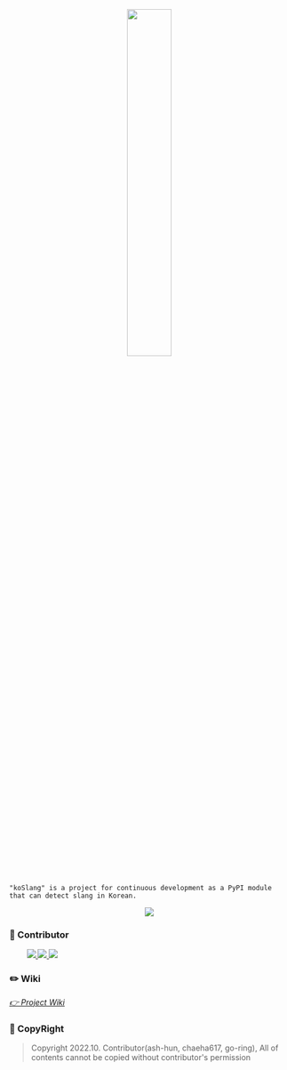<div align="center">
 <img width="40%" src="https://user-images.githubusercontent.com/32566767/199652927-29a44fef-9b94-4d7c-84ff-3eb4e53e9655.png"/>
</div>


    "koSlang" is a project for continuous development as a PyPI module that can detect slang in Korean.

<div align="center">
  <img src="https://img.shields.io/badge/ Python v3.10.0-3776AB?style=flat&logo=Python&logoColor=ffffff">
<!--   <img src="https://img.shields.io/badge/ Tensorflow v2.5.0-FF6F00?style=flat&logo=tensorflow&logoColor=ffffff"> -->
</div>

### 🐸 Contributor

<div>
&nbsp;&nbsp;&nbsp;&nbsp;&nbsp;&nbsp;&nbsp;
 <a href="https://github.com/ash-hun" align="center">
       <img src=https://img.shields.io/badge/Ash_hun-000000?style=flat-square/>
 </a>
 <a href="https://github.com/chaeha617" align="center">
       <img src=https://img.shields.io/badge/chaeha617-e67c7c?style=flat-square/>
 </a>
 <a href="https://github.com/go-ring" align="center">
       <img src=https://img.shields.io/badge/LeeGaEun-7dd600?style=flat-square/>
 </a>
</div>

### ✏️ Wiki
[*👉 Project Wiki*](https://ashhun.notion.site/pyKorTofu-598b289f1843459bb61298907218493c)

### 📑 CopyRight
> Copyright 2022.10. Contributor(ash-hun, chaeha617, go-ring), All of contents cannot be copied without contributor's permission
